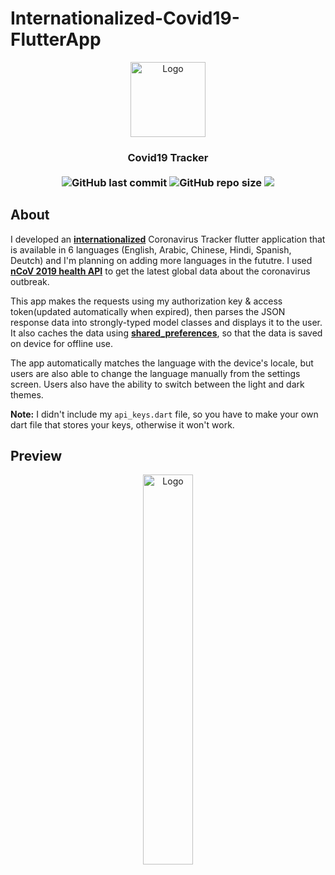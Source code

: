 # Internationalized-Covid19-FlutterApp
<p align="center"> 
<img src="https://user-images.githubusercontent.com/32794378/142868177-cbde51fb-c5ae-49bd-ab92-3fe753c9d1ad.png" alt="Logo" width="120">
</p>
<h3 align="center">Covid19 Tracker<br><br>
<img alt="GitHub last commit" src="https://img.shields.io/github/last-commit/ISL270/Internationalized-Covid19-FlutterApp">
<img alt="GitHub repo size" src="https://img.shields.io/github/repo-size/ISL270/Internationalized-Covid19-FlutterApp">
<img src="https://visitor-badge.glitch.me/badge?page_id=ISL270.Internationalized-Covid19-FlutterApp&right_color=red&left_text=visitors" /></h3>

## About
I developed an [**internationalized**](https://docs.flutter.dev/development/accessibility-and-localization/internationalization) Coronavirus Tracker flutter application that is available in 6 languages (English, Arabic, Chinese, Hindi, Spanish, Deutch) and I'm planning on adding more languages in the fututre. I used [**nCoV 2019 health API**](https://ncov2019-admin.firebaseapp.com/) to get the latest global data about the coronavirus outbreak.

This app makes the requests using my authorization key & access token(updated automatically when expired), then parses the JSON response data into strongly-typed model classes and displays it to the user. It also caches the data using [**shared_preferences**](https://pub.dev/packages/shared_preferences), so that the data is saved on device for offline use.

The app automatically matches the language with the device's locale, but users are also able to change the language manually from the settings screen. Users also have the ability to switch between the light and dark themes.

**Note:** I didn't include my `api_keys.dart` file, so you have to make your own dart file that stores your keys, otherwise it won't work.

## Preview
<p align="center"> 
<img src="/previewGIF.gif" alt="Logo" width="40%">
</p>
